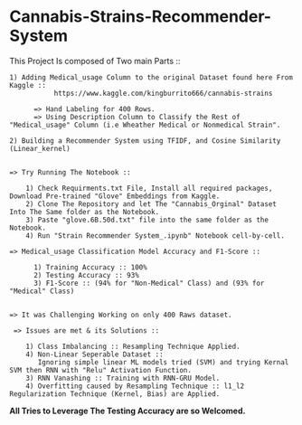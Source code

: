 # Cannabis-Strains-Recommender-System
This Project Is composed of Two main Parts ::

    1) Adding Medical_usage Column to the original Dataset found here From Kaggle :: 
               https://www.kaggle.com/kingburrito666/cannabis-strains
    
          => Hand Labeling for 400 Rows.
          => Using Description Column to Classify the Rest of "Medical_usage" Column (i.e Wheather Medical or Nonmedical Strain".
          
    2) Building a Recommender System using TFIDF, and Cosine Similarity (Linear_kernel)
    
    
    => Try Running The Notebook ::
        
        1) Check Requirments.txt File, Install all required packages, Download Pre-trained "Glove" Embeddings from Kaggle.
        2) Clone The Repository and let The "Cannabis_Orginal" Dataset Into The Same folder as the Notebook.
        3) Paste "glove.6B.50d.txt" file into the same folder as the Notebook.
        4) Run "Strain Recommender System_.ipynb" Notebook cell-by-cell.
     
    => Medical_usage Classification Model Accuracy and F1-Score ::
   
          1) Training Accuracy :: 100%
          2) Testing Accuracy :: 93%
          3) F1-Score :: (94% for "Non-Medical" Class) and (93% for "Medical" Class)
          
    
    => It was Challenging Working on only 400 Raws dataset.
   
     => Issues are met & its Solutions ::
   
        1) Class Imbalancing :: Resampling Technique Applied.
        4) Non-Linear Seperable Dataset :: 
           Ignoring simple linear ML models tried (SVM) and trying Kernal SVM then RNN with "Relu" Activation Function.
        3) RNN Vanashing :: Training with RNN-GRU Model.
        4) Overfitting caused by Resampling Technique :: l1_l2 Regularization Technique (Kernel, Bias) are Applied.
        
   **All Tries to Leverage The Testing Accuracy are so Welcomed.**
        
